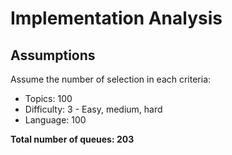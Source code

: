 # Implementation Analysis
## Assumptions
Assume the number of selection in each criteria:
- Topics: 100
- Difficulty: 3 - Easy, medium, hard
- Language: 100

**Total number of queues: 203**